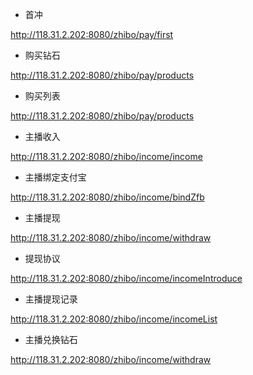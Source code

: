 * 首冲

 http://118.31.2.202:8080/zhibo/pay/first

* 购买钻石

 http://118.31.2.202:8080/zhibo/pay/products

* 购买列表

 http://118.31.2.202:8080/zhibo/pay/products

* 主播收入

 http://118.31.2.202:8080/zhibo/income/income

* 主播绑定支付宝

 http://118.31.2.202:8080/zhibo/income/bindZfb

* 主播提现

 http://118.31.2.202:8080/zhibo/income/withdraw

* 提现协议

 http://118.31.2.202:8080/zhibo/income/incomeIntroduce

* 主播提现记录

 http://118.31.2.202:8080/zhibo/income/incomeList

* 主播兑换钻石

 http://118.31.2.202:8080/zhibo/income/withdraw





